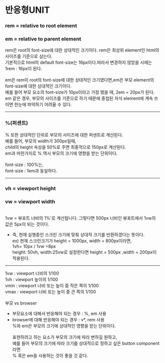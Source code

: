 # 반응형UNIT

### rem = relative to root element

### em = relative to parent element

rem은 root의 font-size에 대한 상대적인 크기이다. rem은 최상위 element인 html의 사이즈를 기준으로 삼는다.</br>
기본적으로 html의 default font-size는 16px이다.따라서 변경하지 않았을 시에는 1rem : 16px이 된다.
</br></br>
em은 rem이 root의 font-size에 대한 상대적인 크기였다면,em은 부모 element의 font-size에 대한 상대적인 크기이다.
</br>
예를 들어 부모 요소의 font-size가 10px이라고 가정 했을 때, 2em = 20px가 된다.
</br>
em 같은 경우, 부모의 사이즈를 기준으로 하기 때문에 중첩된 자식 element에 계속 쓰이면 한눈에 파악하기 어려울 수 있다.
</br>

--- 

### %(퍼센트)

% 또한 상대적인 단위로 부모의 사이즈에 대한 퍼센트로 계산된다. </br>
예를 들어, 부모의 width가 300px일때, </br>
child의 height 속성을 50%로 주면 최종적으로 150px로 계산된다.
</br>
em과 마찬가지로 % 역시 부모의 크기에 영향을 받는 단위이다.
</br></br>
font-size : 100%는,</br>
font-size : 1em과 동일하다.
</br>

---

### vh = viewport height

### vw = viewport width

</br>
1vw = 뷰포트 너비의 1%'로 계산됩니다.
그렇다면 500px 너비인 뷰포트에서 1vw의 값은 5px이 되는 것이다.
</br>

- 즉, 현재 실행중인 스크린 크기에 맞춰 상대적 크기를 반환하겠다는 뜻이다.</br>
  ex) 현재 스크린크기가 height = 1000px, width = 800px이라면, </br>
  1vh= 10px / 1vw =8px</br>
  height: 50vh, width:25vw로 설정한다면 height = 500px ,width = 200px이 적용된다.

---

1vw : viewport 너비의 1/100
</br>
1vh : viewport 높이의 1/100
</br>
vmin : viewport 너비 또는 높이 중 작은 쪽의 1/100
</br>
vmax : viewport 너비 또는 높이 중 큰 쪽의 1/100
</br>
</br>
부모 vs browser

- 부모요소에 대해서 반응해야 되는 경우 : %, em 사용
- browser에 대해 반응해야 되는 경우 : v\*, rem 사용
  </br>
  %와 em은 부모의 크기에 상대적인 영향을 받는 단위이다. </br></br>
  표현하려고 하는 요소가 부모의 크기에 따라 변하길 원하고,</br>
  예를 들어 부모의 크기에 따라 크기를 상대적으로 정하고 싶은 button component라면 </br>
  % 혹은 em을 사용하는 것이 좋을 것 같다.
